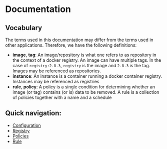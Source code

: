 # Documentation

## Vocabulary
The terms used in this documentation may differ from the terms used in other applications. Therefore, we have the following definitions:
- **image**, **tag**: An image/repository is what one refers to as repository in the context of a docker registry. An image can have multiple tags.
In the case of `registry:2.8.3`, `registry` is the image and `2.8.3` is the tag. Images may be referenced as repositories.
- **instance**: An instance is a container running a docker container registry. Instances may be referenced as registries
- **rule**, **policy**: A policy is a single condition for determining whether an image (or tag) contains (or is) data to be removed. A rule is a collection
of policies together with a name and a schedule

## Quick navigation:
- [Configuration](configuration.md)
- [Registry](registry.md)
- [Policies](policies.md)
- [Rule](rule.md)
